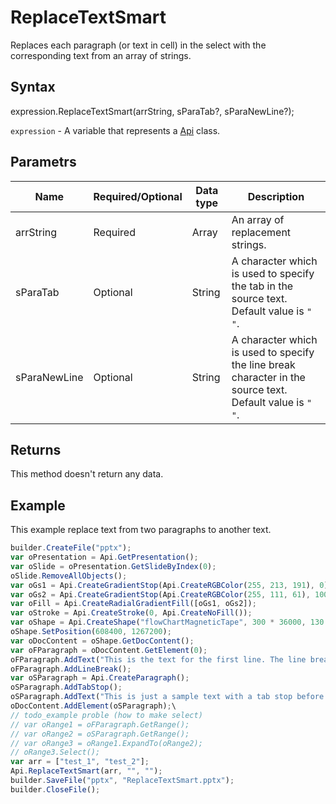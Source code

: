 # ReplaceTextSmart

Replaces each paragraph (or text in cell) in the select with the corresponding text from an array of strings.

## Syntax

expression.ReplaceTextSmart(arrString, sParaTab?, sParaNewLine?);

`expression` - A variable that represents a [Api](../Api.md) class.

## Parametrs

| **Name** | **Required/Optional** | **Data type** | **Description** |
| ------------- | ------------- | ------------- | ------------- |
| arrString | Required | Array<String> | An array of replacement strings. |
| sParaTab | Optional | String | A character which is used to specify the tab in the source text. Default value is `" "`. |
| sParaNewLine | Optional | String | A character which is used to specify the line break character in the source text. Default value is `" "`. |

## Returns

This method doesn't return any data.

## Example

This example replace text from two paragraphs to another text.

```javascript
builder.CreateFile("pptx");
var oPresentation = Api.GetPresentation();
var oSlide = oPresentation.GetSlideByIndex(0);
oSlide.RemoveAllObjects();
var oGs1 = Api.CreateGradientStop(Api.CreateRGBColor(255, 213, 191), 0);
var oGs2 = Api.CreateGradientStop(Api.CreateRGBColor(255, 111, 61), 100000);
var oFill = Api.CreateRadialGradientFill([oGs1, oGs2]);
var oStroke = Api.CreateStroke(0, Api.CreateNoFill());
var oShape = Api.CreateShape("flowChartMagneticTape", 300 * 36000, 130 * 36000, oFill, oStroke);
oShape.SetPosition(608400, 1267200);
var oDocContent = oShape.GetDocContent();
var oFParagraph = oDocContent.GetElement(0);
oFParagraph.AddText("This is the text for the first line. The line break is added after it.");
oFParagraph.AddLineBreak();
var oSParagraph = Api.CreateParagraph();
oSParagraph.AddTabStop();
oSParagraph.AddText("This is just a sample text with a tab stop before it.");
oDocContent.AddElement(oSParagraph);\
// todo_example proble (how to make select)
// var oRange1 = oFParagraph.GetRange();
// var oRange2 = oSParagraph.GetRange();
// var oRange3 = oRange1.ExpandTo(oRange2);
// oRange3.Select();
var arr = ["test_1", "test_2"];
Api.ReplaceTextSmart(arr, "", "");
builder.SaveFile("pptx", "ReplaceTextSmart.pptx");
builder.CloseFile();
```